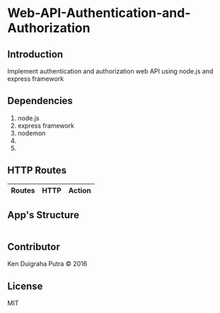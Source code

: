 # Web-API-Authentication-and-Authorization

## Introduction
Implement authentication and authorization web API using node.js and express framework

## Dependencies
1. node.js
2. express framework
3. nodemon
4.
5.


## HTTP Routes

| Routes | HTTP | Action |
|--------|------|--------|

## App's Structure

```
```

## Contributor
Ken Duigraha Putra &copy; 2016

## License
MIT

